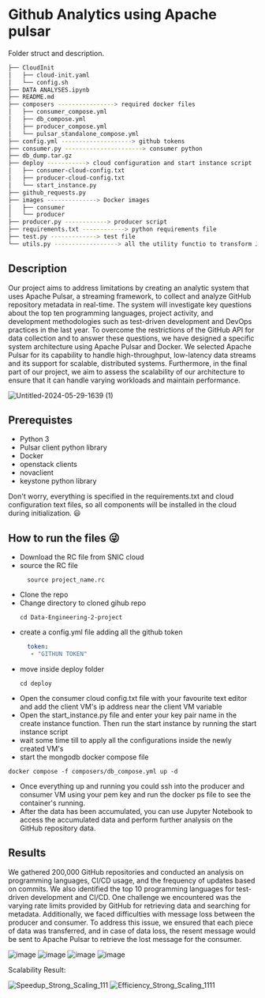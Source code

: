 # Github Analytics using Apache pulsar

Folder struct and description.
``` bash
├── CloudInit 
│   ├── cloud-init.yaml
│   └── config.sh
├── DATA ANALYSES.ipynb
├── README.md
├── composers ----------------> required docker files
│   ├── consumer_compose.yml
│   ├── db_compose.yml
│   ├── producer_compose.yml
│   └── pulsar_standalone_compose.yml
├── config.yml --------------------> github tokens
├── consumer.py ----------------------> consumer python 
├── db_dump.tar.gz
├── deploy -----------> cloud configuration and start instance script
│   ├── consumer-cloud-config.txt
│   ├── producer-cloud-config.txt
│   └── start_instance.py
├── github_requests.py 
├── images --------------> Docker images
│   ├── consumer
│   └── producer
├── producer.py ------------> producer script
├── requirements.txt ------------> python requirements file
├── test.py -------------> test file 
└── utils.py ------------------> all the utility functio to transform JSON response into a meaningful JSON and token ingestion.
```


## Description
Our project aims to address limitations by creating an analytic system that uses Apache Pulsar, a streaming framework, to collect and analyze GitHub repository metadata in real-time. The system will investigate key questions about the top ten programming languages, project activity, and development methodologies such as test-driven development and DevOps practices in the last year. To overcome the restrictions of the GitHub API for data collection and to answer these questions, we have designed a specific system architecture using Apache Pulsar and Docker. We selected Apache Pulsar for its capability to handle high-throughput, low-latency data streams and its support for scalable, distributed systems. Furthermore, in the final part of our project, we aim to assess the scalability of our architecture to ensure that it can handle varying workloads and maintain performance. 

![Untitled-2024-05-29-1639 (1)](https://github.com/drunken-monkey-ops/Data-Engineering-2-project/assets/66768769/080eaf8a-fe2e-45bf-be42-884a330e8182)

## Prerequistes
- Python 3
- Pulsar client python library
- Docker
- openstack clients
- novaclient
- keystone python library

Don't worry, everything is specified in the requirements.txt and cloud configuration text files, so all components will be installed in the cloud during initialization. 😃
## How to run the files 😜
+ Download the RC file from SNIC cloud
+ source the RC file
  ``` shell
    source project_name.rc
  ```
+ Clone the repo
+ Change directory to cloned gihub repo
  ``` shell
  cd Data-Engineering-2-project
  ```
+ create a config.yml file adding all the github token
  ``` yaml
    token:
     - "GITHUN TOKEN"
  ```
+ move inside deploy folder
   ```shell
  cd deploy
   ```
+ Open the consumer cloud config.txt file with your favourite text editor and add the client VM's ip address near the client VM variable
+ Open the start_instance.py file and enter your key pair name in the create instance function. Then run the start instance by running the start instance script
+ wait some time till to apply all the configurations inside the newly created VM's
+ start the mongodb docker compose file
``` shell
docker compose -f composers/db_compose.yml up -d
```
+ Once everything up and running you could ssh into the producer and consumer VM using your pem key and run the docker ps file to see the container's running.
+ After the data has been accumulated, you can use Jupyter Notebook to access the accumulated data and perform further analysis on the GitHub repository data.
## Results 
We gathered  200,000 GitHub repositories and conducted an analysis on programming languages, CI/CD usage, and the frequency of updates based on commits. We also identified the top 10 programming languages for test-driven development and CI/CD. One challenge we encountered was the varying rate limits provided by GitHub for retrieving data and searching for metadata. Additionally, we faced difficulties with message loss between the producer and consumer. To address this issue, we ensured that each piece of data was transferred, and in case of data loss, the resent message would be sent to Apache Pulsar to retrieve the lost message for the consumer. 

![image](https://github.com/drunken-monkey-ops/Data-Engineering-2-project/assets/66768769/fc080914-7746-4032-b472-332522b83724)
![image](https://github.com/drunken-monkey-ops/Data-Engineering-2-project/assets/66768769/86d27217-61b3-48cc-b662-8e55d2872510)
![image](https://github.com/drunken-monkey-ops/Data-Engineering-2-project/assets/66768769/d4d67e1f-bb76-4803-8568-d4b83cf13fd1)
![image](https://github.com/drunken-monkey-ops/Data-Engineering-2-project/assets/66768769/fed2ce32-e5b7-45e1-a0dd-e0c8703f2c24)

Scalability Result:

![Speedup_Strong_Scaling_111](https://github.com/drunken-monkey-ops/Data-Engineering-2-project/assets/57313821/64cd676f-86fd-4c0b-a872-e65ccc0ecdee)
![Efficiency_Strong_Scaling_1111](https://github.com/drunken-monkey-ops/Data-Engineering-2-project/assets/57313821/cf79f6ea-0f32-4f23-9bf9-6b24dc83cb6d)
